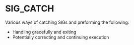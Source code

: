 # SIG_CATCH

Various ways of catching SIGs and preforming the following:
- Handling gracefully and exiting
- Potentially correcting and continuing execution